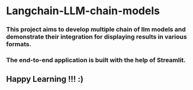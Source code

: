 # Langchain-LLM-chain-models

### This project aims to develop multiple chain of llm models and demonstrate their integration for displaying results in various formats.
### The end-to-end application is built with the help of Streamlit.

## Happy Learning !!! :)
